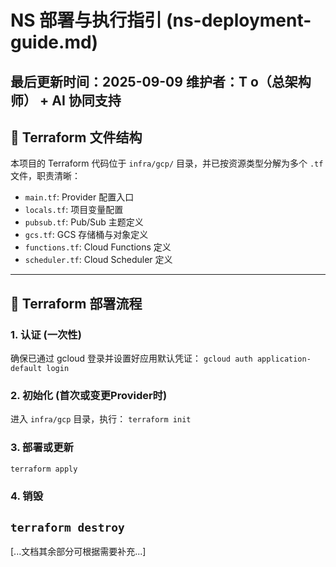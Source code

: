 # NS 部署与执行指引 (ns-deployment-guide.md)

**最后更新时间**：2025-09-09
**维护者**：T o（总架构师） + AI 协同支持
---
## 🧱 Terraform 文件结构
本项目的 Terraform 代码位于 `infra/gcp/` 目录，并已按资源类型分解为多个 `.tf` 文件，职责清晰：
- `main.tf`: Provider 配置入口
- `locals.tf`: 项目变量配置
- `pubsub.tf`: Pub/Sub 主题定义
- `gcs.tf`: GCS 存储桶与对象定义
- `functions.tf`: Cloud Functions 定义
- `scheduler.tf`: Cloud Scheduler 定义

---
## 🚀 Terraform 部署流程

### 1. 认证 (一次性)
确保已通过 gcloud 登录并设置好应用默认凭证：
`gcloud auth application-default login`

### 2. 初始化 (首次或变更Provider时)
进入 `infra/gcp` 目录，执行：
`terraform init`

### 3. 部署或更新
`terraform apply`

### 4. 销毁
`terraform destroy`
---
[...文档其余部分可根据需要补充...]